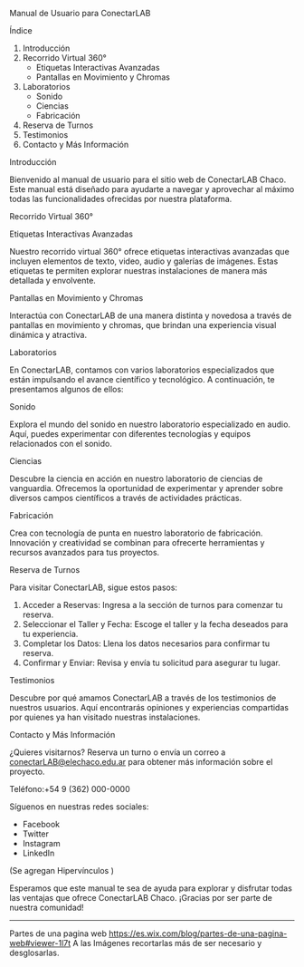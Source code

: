 Manual de Usuario para ConectarLAB

Índice

1. Introducción
2. Recorrido Virtual 360°
   - Etiquetas Interactivas Avanzadas
   - Pantallas en Movimiento y Chromas
3. Laboratorios
   - Sonido
   - Ciencias
   - Fabricación
4. Reserva de Turnos
5. Testimonios
6. Contacto y Más Información

Introducción

Bienvenido al manual de usuario para el sitio web de ConectarLAB Chaco. Este manual está diseñado para ayudarte a navegar y aprovechar al máximo todas las funcionalidades ofrecidas por nuestra plataforma.


Recorrido Virtual 360°

Etiquetas Interactivas Avanzadas

Nuestro recorrido virtual 360° ofrece etiquetas interactivas avanzadas que incluyen elementos de texto, video, audio y galerías de imágenes. Estas etiquetas te permiten explorar nuestras instalaciones de manera más detallada y envolvente.

Pantallas en Movimiento y Chromas

Interactúa con ConectarLAB de una manera distinta y novedosa a través de pantallas en movimiento y chromas, que brindan una experiencia visual dinámica y atractiva.

Laboratorios

En ConectarLAB, contamos con varios laboratorios especializados que están impulsando el avance científico y tecnológico. A continuación, te presentamos algunos de ellos:

Sonido

Explora el mundo del sonido en nuestro laboratorio especializado en audio. Aquí, puedes experimentar con diferentes tecnologías y equipos relacionados con el sonido.



Ciencias

Descubre la ciencia en acción en nuestro laboratorio de ciencias de vanguardia. Ofrecemos la oportunidad de experimentar y aprender sobre diversos campos científicos a través de actividades prácticas.

Fabricación

Crea con tecnología de punta en nuestro laboratorio de fabricación. Innovación y creatividad se combinan para ofrecerte herramientas y recursos avanzados para tus proyectos.

Reserva de Turnos

Para visitar ConectarLAB, sigue estos pasos:

1. Acceder a Reservas: Ingresa a la sección de turnos para comenzar tu reserva.
2. Seleccionar el Taller y Fecha: Escoge el taller y la fecha deseados para tu experiencia.
3. Completar los Datos: Llena los datos necesarios para confirmar tu reserva.
4. Confirmar y Enviar: Revisa y envía tu solicitud para asegurar tu lugar.

Testimonios

Descubre por qué amamos ConectarLAB a través de los testimonios de nuestros usuarios. Aquí encontrarás opiniones y experiencias compartidas por quienes ya han visitado nuestras instalaciones.


Contacto y Más Información

¿Quieres visitarnos? Reserva un turno o envía un correo a conectarLAB@elechaco.edu.ar para obtener más información sobre el proyecto.

Teléfono:+54 9 (362) 000-0000

Síguenos en nuestras redes sociales:

- Facebook
- Twitter
- Instagram
- LinkedIn

(Se agregan Hipervínculos )


Esperamos que este manual te sea de ayuda para explorar y disfrutar todas las ventajas que ofrece ConectarLAB Chaco. ¡Gracias por ser parte de nuestra comunidad!

---------------------------------------------------------------------------------------------------------------
Partes de una pagina web
https://es.wix.com/blog/partes-de-una-pagina-web#viewer-1l7t
A las Imágenes recortarlas más de ser necesario y desglosarlas.


